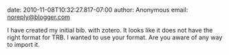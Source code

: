 date: 2010-11-08T10:32:27.817-07:00
author: Anonymous
email: noreply@blogger.com

I have created my initial bib. with zotero. It looks like it does not have the
right format for TRB. I wanted to use your format. Are you aware of any way to
import it.

